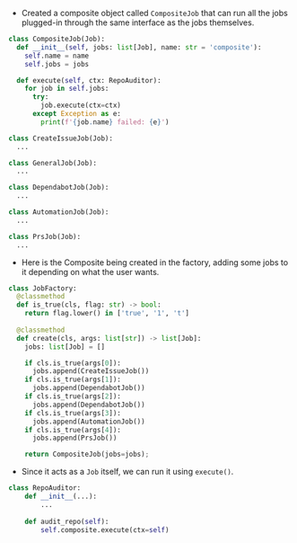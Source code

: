 
- Created a composite object called `CompositeJob` that can run all the jobs plugged-in through the same interface as the jobs themselves.

```python
class CompositeJob(Job):
  def __init__(self, jobs: list[Job], name: str = 'composite'):
    self.name = name
    self.jobs = jobs

  def execute(self, ctx: RepoAuditor):
    for job in self.jobs:
      try:
        job.execute(ctx=ctx)
      except Exception as e:
        print(f'{job.name} failed: {e}')

class CreateIssueJob(Job):
  ...

class GeneralJob(Job):
  ...

class DependabotJob(Job):
  ...

class AutomationJob(Job):
  ...

class PrsJob(Job):
  ...
```

- Here is the Composite being created in the factory, adding some jobs to it depending on what the user wants.

```python
class JobFactory:
  @classmethod
  def is_true(cls, flag: str) -> bool:
    return flag.lower() in ['true', '1', 't']
  
  @classmethod
  def create(cls, args: list[str]) -> list[Job]:
    jobs: list[Job] = []

    if cls.is_true(args[0]): 
      jobs.append(CreateIssueJob())
    if cls.is_true(args[1]):
      jobs.append(DependabotJob())
    if cls.is_true(args[2]):
      jobs.append(DependabotJob())
    if cls.is_true(args[3]):
      jobs.append(AutomationJob())
    if cls.is_true(args[4]):
      jobs.append(PrsJob())

    return CompositeJob(jobs=jobs);
```

- Since it acts as a `Job` itself, we can run it using `execute()`.

```python
class RepoAuditor:
    def __init__(...):
        ...
        
    def audit_repo(self):
        self.composite.execute(ctx=self)
```